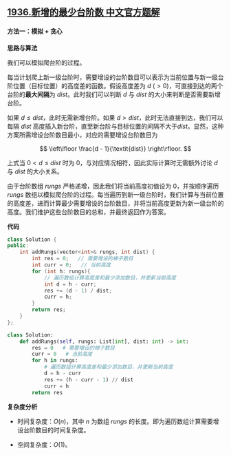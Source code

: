 ## [1936.新增的最少台阶数 中文官方题解](https://leetcode.cn/problems/add-minimum-number-of-rungs/solutions/100000/xin-zeng-de-zui-shao-tai-jie-shu-by-leet-y0de)

#### 方法一：模拟 + 贪心

**思路与算法**

我们可以模拟爬台阶的过程。

每当计划爬上新一级台阶时，需要增设的台阶数目可以表示为当前位置与新一级台阶位置（目标位置）的高度差的函数。假设高度差为 $d\ (> 0)$，可直接到达的两个台阶的**最大间隔**为 $\textit{dist}$。此时我们可以判断 $d$ 与 $\textit{dist}$ 的大小来判断是否需要新增台阶。

如果 $d \le \textit{dist}$，此时无需新增台阶。如果 $d > \textit{dist}$，此时无法直接到达，我们可以每隔 $\textit{dist}$ 高度插入新台阶，直至新台阶与目标位置的间隔不大于$\textit{dist}$。显然，这种方案所需增设台阶数目最小，对应的需要增设台阶数目为 

$$
\left\lfloor \frac{d - 1}{\textit{dist}} \right\rfloor.
$$

上式当 $0 < d \le \textit{dist}$ 时为 $0$，与对应情况相符，因此实际计算时无需额外讨论 $d$ 与 $\textit{dist}$ 的大小关系。

由于台阶数组 $\textit{rungs}$ 严格递增，因此我们将当前高度初值设为 $0$，并按顺序遍历 $\textit{rungs}$ 数组以模拟爬台阶的过程。每当遍历到新一级台阶时，我们计算与当前位置的高度差，进而计算最少需要增设的台阶数目，并将当前高度更新为新一级台阶的高度。我们维护这些台阶数目的总和，并最终返回作为答案。


**代码**

```C++ [sol1-C++]
class Solution {
public:
    int addRungs(vector<int>& rungs, int dist) {
        int res = 0;   // 需要增设的梯子数目
        int curr = 0;   // 当前高度
        for (int h: rungs){
            // 遍历数组计算高度差和最少添加数目，并更新当前高度
            int d = h - curr;
            res += (d - 1) / dist;
            curr = h;
        }
        return res;
    }
};
```

```Python [sol1-Python3]
class Solution:
    def addRungs(self, rungs: List[int], dist: int) -> int:
        res = 0   # 需要增设的梯子数目
        curr = 0   # 当前高度
        for h in rungs:
            # 遍历数组计算高度差和最少添加数目，并更新当前高度
            d = h - curr
            res += (h - curr - 1) // dist
            curr = h
        return res
```

**复杂度分析**

- 时间复杂度：$O(n)$，其中 $n$ 为数组 $\textit{rungs}$ 的长度。即为遍历数组计算需要增设台阶数目的时间复杂度。

- 空间复杂度：$O(1)$。